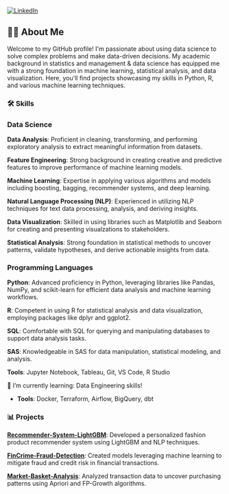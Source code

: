 [![LinkedIn](https://img.shields.io/badge/linkedin-%230077B5.svg?style=for-the-badge&logo=linkedin&logoColor=white)](https://www.linkedin.com/in/blake-huebner/)

## 👨‍💻 About Me

Welcome to my GitHub profile! I'm passionate about using data science to solve complex problems and make data-driven decisions. My academic background in statistics and management & data science has equipped me with a strong foundation in machine learning, statistical analysis, and data visualization. Here, you'll find projects showcasing my skills in Python, R, and various machine learning techniques.

### 🛠 Skills

### Data Science
**Data Analysis**: Proficient in cleaning, transforming, and performing exploratory analysis to extract meaningful information from datasets.

**Feature Engineering**: Strong background in creating creative and predictive features to improve performance of machine learning models. 

**Machine Learning**: Expertise in applying various algorithms and models including boosting, bagging, recommender systems, and deep learning.

**Natural Language Processing (NLP)**: Experienced in utilizing NLP techniques for text data processing, analysis, and deriving insights.

**Data Visualization**: Skilled in using libraries such as Matplotlib and Seaborn for creating and presenting visualzations to stakeholders.

**Statistical Analysis**: Strong foundation in statistical methods to uncover patterns, validate hypotheses, and derive actionable insights from data.


### Programming Languages
**Python**: Advanced proficiency in Python, leveraging libraries like Pandas, NumPy, and scikit-learn for efficient data analysis and machine learning workflows.

**R**: Competent in using R for statistical analysis and data visualization, employing packages like dplyr and ggplot2.

**SQL**: Comfortable with SQL for querying and manipulating databases to support data analysis tasks.

**SAS**: Knowledgeable in SAS for data manipulation, statistical modeling, and analysis.

**Tools**: Jupyter Notebook, Tableau, Git, VS Code, R Studio


🌱 I’m currently learning: Data Engineering skills!
- **Tools**: Docker, Terraform, Airflow, BigQuery, dbt

### 📊 Projects

[**Recommender-System-LightGBM**](https://github.com/bhuebner3/Recommender-System-LightGBM): Developed a personalized fashion product recommender system using LightGBM and NLP techniques.  

[**FinCrime-Fraud-Detection**](https://github.com/bhuebner3/FinCrime-Fraud-Detection): Created models leveraging machine learning to mitigate fraud and credit risk in financial transactions.  

[**Market-Basket-Analysis**](https://github.com/bhuebner3/Market-Basket-Analysis): Analyzed transaction data to uncover purchasing patterns using Apriori and FP-Growth algorithms.  
